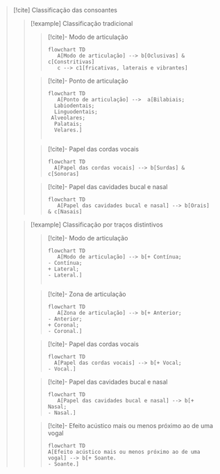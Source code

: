 > [!cite] Classificação das consoantes
> > [!example] Classificação tradicional
> > > [!cite]- Modo de articulação
> > >```mermaid
> > >flowchart TD
> > >    A[Modo de articulação] --> b[Oclusivas] & c[Constritivas]
> > >    c --> c1[fricativas, laterais e vibrantes]
> > >```
> > 
> > > [!cite]- Ponto de articulação
> > >```mermaid
> > >flowchart TD
> > >    A[Ponto de articulação] -->  a[Bilabiais;
> > >   Labiodentais;
> > >   Linguodentais;
> > >  Alveolares;
> > >   Palatais;
> > >   Velares.]
> > >   
> > >```
> > 
> > > [!cite]- Papel das cordas vocais
> > >```mermaid
> > >flowchart TD
> > >   A[Papel das cordas vocais] --> b[Surdas] & c[Sonoras]
> > >```
> > 
> > > [!cite]- Papel das cavidades bucal e nasal
> > >```mermaid
> > >flowchart TD
> > >    A[Papel das cavidades bucal e nasal] --> b[Orais] & c[Nasais]
> > >  ```
>
> > [!example] Classificação por traços distintivos
> > > [!cite]- Modo de articulação
> > >```mermaid
> > >flowchart TD
> > >    A[Modo de articulação] --> b[+ Contínua;
> > > - Contínua;
> > > + Lateral;
> > > - Lateral.]
> > >  
> > >```
> > 
> > > [!cite]- Zona de articulação
> > >```mermaid
> > >flowchart TD
> > >    A[Zona de articulação] --> b[+ Anterior;
> > > - Anterior;
> > > + Coronal;
> > > - Coronal.]
> > > 
> > >```
> > 
> > > [!cite]- Papel das cordas vocais
> > >```mermaid
> > >flowchart TD
> > >   A[Papel das cordas vocais] --> b[+ Vocal;
> > > - Vocal.]
> > > 
> > >```
> > 
> > > [!cite]- Papel das cavidades bucal e nasal
> > >```mermaid
> > >flowchart TD
> > >    A[Papel das cavidades bucal e nasal] --> b[+ Nasal;
> > > - Nasal.]
> > > 
> > >  ```
> >
> > > [!cite]- Efeito acústico mais ou menos próximo ao de uma vogal
> > > ```mermaid
> > >flowchart TD
> > > A[Efeito acústico mais ou menos próximo ao de uma vogal] --> b[+ Soante.
> > > - Soante.]
> > >

